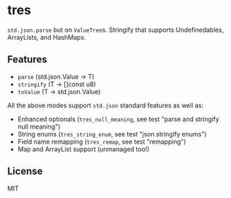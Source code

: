 # tres

`std.json.parse` but on `ValueTree`s. Stringify that supports Undefinedables, ArrayLists, and HashMaps.

## Features

- `parse` (std.json.Value -> T)
- `stringify` (T -> []const u8)
- `toValue` (T -> std.json.Value)

All the above modes support `std.json` standard features as well as:
- Enhanced optionals (`tres_null_meaning`, see test "parse and stringify null meaning")
- String enums (`tres_string_enum`, see test "json.stringify enums")
- Field name remapping (`tres_remap`, see test "remapping")
- Map and ArrayList support (unmanaged too!)

## License

MIT
